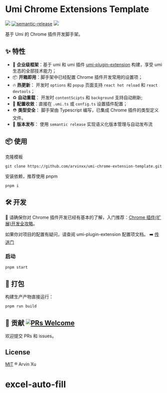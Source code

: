 # Umi Chrome Extensions Template

![][version-url] [![semantic-release](https://img.shields.io/badge/%20%20%F0%9F%93%A6%F0%9F%9A%80-semantic--release-e10079.svg)](https://github.com/semantic-release/semantic-release) ![][license-url]

[version-url]: https://img.shields.io/github/v/release/arvinxx/umi-chrome-extensions-template
[license-url]: https://img.shields.io/github/license/arvinxx/umi-chrome-extensions-template

基于 Umi 的 Chrome 插件开发脚手架。

## ✨ 特性

- 🌋 **企业级框架**：基于 umi 和 umi 插件 [umi-plugin-extension](https://github.com/arvinxx/umi-plugin-extensions) 构建，享受 umi 生态的全部技术能力；
- 📦 **开箱即用**：脚手架中已经配置 Chrome 插件开发常用的设置项；
- 🔥 **热更新**： 开发时 `options` 和 `popup` 页面支持 `react hot reload` 和 `react devtools`；
- ♻️ **自动重载**： 开发时 `contentScipts` 和 `background` 支持自动刷新;
- 🔧 **配置收敛**：直接在 `.umi.ts` 或 `config.ts` 设置插件配置；
- ⛑ **类型安全**： 脚手架由 Typescript 编写，已集成 Chrome 插件的类型定义文件。
- 🚀 **版本发布**： 使用 `semantic release` 实现语义化版本管理与自动发布流

## 📦 使用

克隆模板

```
git clone https://github.com/arvinxx/umi-chrome-extension-template.git
```

安装依赖，推荐使用 pnpm

```
pnpm i
```

## 🛠️ 开发

🔔 请确保你对 Chrome 插件开发已经有基本的了解，入门推荐：[Chrome 插件(扩展)开发全攻略](https://umi-plugin-extensions.vercel.app/tutorial)。

如果你对项目的配置有疑问，请查阅 umi-plugin-extension 配置项文档。 ➡️ [传送门](https://arvinxx.github.io/umi-plugin-extensions/#/api)

### 启动

```
pnpm start
```

## 👷 打包

构建生产产物直接运行：

```
pnpm run build
```

## 🤝 贡献 [![PRs Welcome](https://camo.githubusercontent.com/0ff11ed110cfa69f703ef0dcca3cee6141c0a8ef465e8237221ae245de3deb3d/68747470733a2f2f696d672e736869656c64732e696f2f62616467652f5052732d77656c636f6d652d627269676874677265656e2e7376673f7374796c653d666c61742d737175617265)](http://makeapullrequest.com/)

欢迎提交 PRs 和 issues。

## License

[MIT](./LICENSE) ® Arvin Xu
# excel-auto-fill
